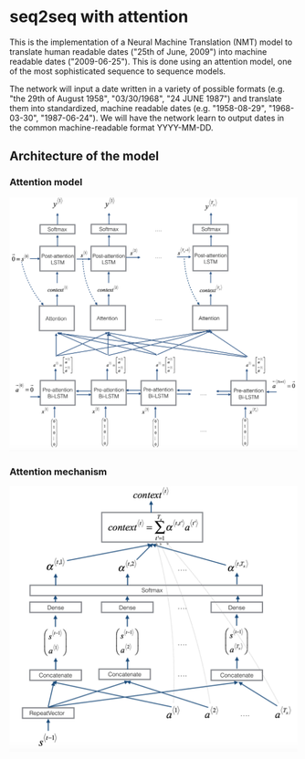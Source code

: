 # seq2seq with attention
This is the implementation of a Neural Machine Translation (NMT) model to translate human readable dates ("25th of June, 2009") into machine readable dates ("2009-06-25"). This is done using an attention model, one of the most sophisticated sequence to sequence models.

The network will input a date written in a variety of possible formats (e.g. "the 29th of August 1958", "03/30/1968", "24 JUNE 1987") and translate them into standardized, machine readable dates (e.g. "1958-08-29", "1968-03-30", "1987-06-24"). We will have the network learn to output dates in the common machine-readable format YYYY-MM-DD.

## Architecture of the model 
### Attention model
![](resources/attn_model.png)
### Attention mechanism
![](resources/attn_mechanism.png)